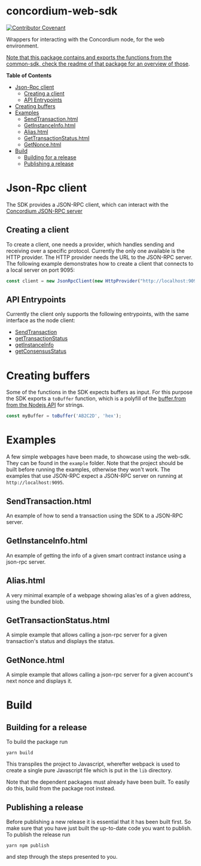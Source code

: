 # concordium-web-sdk

[![Contributor Covenant](https://img.shields.io/badge/Contributor%20Covenant-2.0-4baaaa.svg)](https://github.com/Concordium/.github/blob/main/.github/CODE_OF_CONDUCT.md)

Wrappers for interacting with the Concordium node, for the web environment.

[Note that this package contains and exports the functions from the common-sdk, check the readme of that package for an overview of those](../common/README.md).

<!-- markdown-toc start - Don't edit this section. Run M-x markdown-toc-refresh-toc -->
**Table of Contents**
- [Json-Rpc client](#json-rpc-client)
    - [Creating a client](#creating-a-client)
    - [API Entrypoints](#api-entrypoints)
- [Creating buffers](#creating-buffers)
- [Examples](#examples)
    - [SendTransaction.html](#sendtransactionhtml)
    - [GetInstanceInfo.html](#getinstanceinfohtml)
    - [Alias.html](#aliashtml)
    - [GetTransactionStatus.html](#gettransactionstatushtml)
    - [GetNonce.html](#getnoncehtml)
- [Build](#build)
    - [Building for a release](#building-for-a-release)
    - [Publishing a release](#publishing-a-release)

<!-- markdown-toc end -->


# Json-Rpc client
The SDK provides a JSON-RPC client, which can interact with the [Concordium JSON-RPC server](https://github.com/Concordium/concordium-json-rpc)

## Creating a client
To create a client, one needs a provider, which handles sending and receiving over a specific protocol. Currently the only one available is the HTTP provider.
The HTTP provider needs the URL to the JSON-RPC server. The following example demonstrates how to create a client that connects to a local server on port 9095:
```js
const client = new JsonRpcClient(new HttpProvider("http://localhost:9095"));
```

## API Entrypoints
Currently the client only supports the following entrypoints, with the same interface as the node client:

- [SendTransaction](../nodejs#constructing-transactions)
- [getTransactionStatus](../nodejs#getTransactionStatus)
- [getInstanceInfo](../nodejs#getInstanceInfo)
- [getConsensusStatus](../nodejs#getConsensusStatus)

# Creating buffers
Some of the functions in the SDK expects buffers as input.
For this purpose the SDK exports a `toBuffer` function, which is a polyfill of the [buffer.from from the Nodejs API](https://nodejs.org/api/buffer.html#static-method-bufferfromstring-encoding) for strings.
```js
const myBuffer = toBuffer('AB2C2D', 'hex');
```

# Examples
A few simple webpages have been made, to showcase using the web-sdk. They can be found in the `example` folder.
Note that the project should be built before running the examples, otherwise they won't work.
The examples that use JSON-RPC expect a JSON-RPC server on running at `http://localhost:9095`.

## SendTransaction.html
An example of how to send a transaction using the SDK to a JSON-RPC server.

## GetInstanceInfo.html
An example of getting the info of a given smart contract instance using a json-rpc server.

## Alias.html
A very minimal example of a webpage showing alias'es of a given address, using the bundled blob.

## GetTransactionStatus.html
A simple example that allows calling a json-rpc server for a given transaction's status and displays the status.

## GetNonce.html
A simple example that allows calling a json-rpc server for a given account's next nonce and displays it.


# Build

## Building for a release
To build the package run
```
yarn build
```

This transpiles the project to Javascript, wherefter webpack is used to create a single pure Javascript file which is put in the `lib` directory.

Note that the dependent packages must already have been built. To easily do this, build from the package root instead.

## Publishing a release
Before publishing a new release it is essential that it has been built first. So make sure that 
you have just built the up-to-date code you want to publish. To publish the release run
```
yarn npm publish
```
and step through the steps presented to you.
